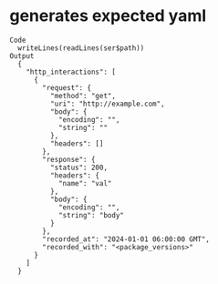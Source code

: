 # generates expected yaml

    Code
      writeLines(readLines(ser$path))
    Output
      {
        "http_interactions": [
          {
            "request": {
              "method": "get",
              "uri": "http://example.com",
              "body": {
                "encoding": "",
                "string": ""
              },
              "headers": []
            },
            "response": {
              "status": 200,
              "headers": {
                "name": "val"
              },
              "body": {
                "encoding": "",
                "string": "body"
              }
            },
            "recorded_at": "2024-01-01 06:00:00 GMT",
            "recorded_with": "<package_versions>"
          }
        ]
      }

